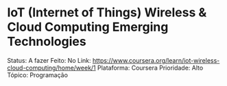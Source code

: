 # IoT (Internet of Things) Wireless & Cloud Computing Emerging Technologies

Status: A fazer
Feito: No
Link: https://www.coursera.org/learn/iot-wireless-cloud-computing/home/week/1
Plataforma: Coursera
Prioridade: Alto
Tópico: Programação